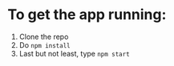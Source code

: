 # To get the app running:

1. Clone the repo
2. Do `npm install`
3. Last but not least, type `npm start`